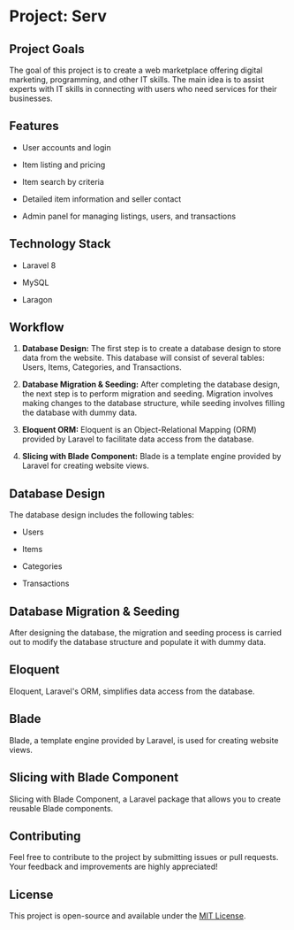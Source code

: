 # Project: Serv

## Project Goals

The goal of this project is to create a web marketplace offering digital marketing, programming, and other IT skills. The main idea is to assist experts with IT skills in connecting with users who need services for their businesses.

## Features

-   User accounts and login

-   Item listing and pricing

-   Item search by criteria

-   Detailed item information and seller contact

-   Admin panel for managing listings, users, and transactions

## Technology Stack

-   Laravel 8

-   MySQL

-   Laragon

## Workflow

1. **Database Design:**
   The first step is to create a database design to store data from the website. This database will consist of several tables: Users, Items, Categories, and Transactions.

2. **Database Migration & Seeding:**
   After completing the database design, the next step is to perform migration and seeding. Migration involves making changes to the database structure, while seeding involves filling the database with dummy data.

3. **Eloquent ORM:**
   Eloquent is an Object-Relational Mapping (ORM) provided by Laravel to facilitate data access from the database.

4. **Slicing with Blade Component:**
   Blade is a template engine provided by Laravel for creating website views.

## Database Design

The database design includes the following tables:

-   Users

-   Items

-   Categories

-   Transactions

## Database Migration & Seeding

After designing the database, the migration and seeding process is carried out to modify the database structure and populate it with dummy data.

## Eloquent

Eloquent, Laravel's ORM, simplifies data access from the database.

## Blade

Blade, a template engine provided by Laravel, is used for creating website views.

## Slicing with Blade Component

Slicing with Blade Component, a Laravel package that allows you to create reusable Blade components.

## Contributing

Feel free to contribute to the project by submitting issues or pull requests. Your feedback and improvements are highly appreciated!

## License

This project is open-source and available under the [MIT License](LICENSE).
